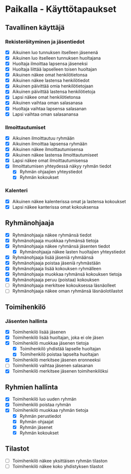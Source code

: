 # Paikalla - Käyttötapaukset

## Tavallinen käyttäjä

### Rekisteröityminen ja jäsentiedot

- [x] Aikuinen luo tunnuksen itselleen jäsenenä
- [x] Aikuinen luo itselleen tunnuksen huoltajana
- [x] Huoltaja ilmoittaa lapsensa jäseneksi
- [x] Huoltaja liittää lapselleen toisen huoltajan
- [x] Aikuinen näkee omat henkilötietonsa
- [x] Aikuinen näkee lastensa henkilötiedot
- [x] Aikuinen päivittää omia henkilötietojaan
- [x] Aikuinen päivittää lastensa henkilötietoja
- [x] Lapsi näkee omat henkilötietonsa
- [x] Aikuinen vaihtaa oman salasanasa
- [x] Huoltaja vaihtaa lapsensa salasanan
- [x] Lapsi vaihtaa oman salasanansa

### Ilmoittautumiset

- [x] Aikuinen ilmoittautuu ryhmään
- [x] Aikuinen ilmoittaa lapsensa ryhmään
- [x] Aikuinen näkee ilmoittautumisensa
- [x] Aikuinen näkee lastensa ilmoittautumiseet
- [x] Lapsi näkee omat ilmoittautumisensa
- [x] Ilmoittatumisen yhteydessä näkyy ryhmän tiedot
  - [x] Ryhmän ohjaajien yhteystiedot
  - [x] Ryhmän kokoukset

### Kalenteri

- [x] Aikuinen näkee kalenterissa omat ja lastensa kokoukset
- [x] Lapsi näkee kanterissa omat kokouksensa

## Ryhmänohjaaja

- [x] Ryhmänohjaaja näkee ryhmänsä tiedot
- [x] Ryhmänohjaaja muokkaa ryhmänsä tietoja
- [x] Ryhmänohjaaja näkee ryhmänsä jäsenten tiedot
  - [x] Ryhmänohjaaja näkee lasten huoltajien yhteystiedot
- [x] Ryhmänohjaaja lisää jäseniä ryhmäänsä
- [x] Ryhmänohjaaja poistaa jäseniä ryhmästään
- [x] Ryhmänohjaaja lisää kokouksen ryhmälleen
- [x] Ryhmänohjaaja muokkaa ryhmänsä kokouksen tietoja
- [x] Ryhmänohjaaja peruu (poistaa) kokouksen  
- [ ] Ryhmänohjaaja merkitsee kokouksessa läsnäolleet
- [ ] Ryhmänohjaaja näkee oman ryhmänsä läsnäolotilastot

## Toimihenkilö

### Jäsenten hallinta

- [x] Toimihenkilö lisää jäsenen
- [x] Toimihenkilö lisää huoltajan, joka ei ole jäsen
- [x] Toimihenkilö muokkaa jäsenen tietoja
  - [x] Toimihenkilö yhdistää lapselle huoltajan
  - [x] Toimihenkilö poistaa lapselta huoltajan
- [x] Toimihenkilö merkitsee jäsenen eronneeksi
- [ ] Toimihenkilö vaihtaa jäsenen salasanan
- [x] Toimihenkilö merkitsee jäsenen toimihenkilöksi

## Ryhmien hallinta
- [x] Toimihenkilö luo uuden ryhmän
- [x] Toimihenkilö poistaa ryhmän
- [x] Toimihenkilö muokkaa ryhmän tietoja
  - [x] Ryhmän perustiedot
  - [x] Ryhmän ohjaajat
  - [x] Ryhmän jäsenet
  - [x] Ryhmän kokoukset

## Tilastot
- [ ] Toimihenkilö näkee yksittäisen ryhmän tilaston
- [ ] Toimihenkilö näkee koko yhdistyksen tilastot

